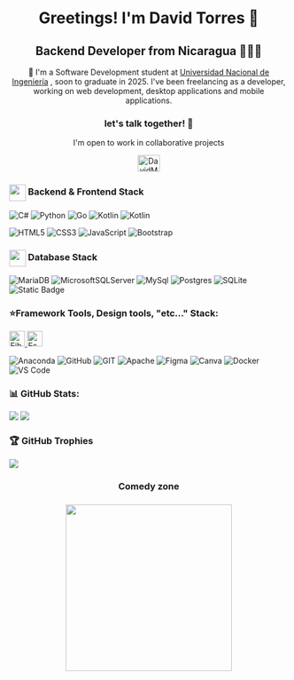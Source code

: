 <h1 align="center">Greetings! I'm <strong>David Torres</strong> 🦉</h1>
<h2 align="center">Backend Developer from Nicaragua 🦜👍🏼</h2>
<p align="center">💫 I'm a Software Development student at <a href="https://www.uni.edu.ni/">Universidad Nacional de Ingeniería</a> , soon to graduate in 2025. I've been freelancing as a developer, working on web development, desktop applications and mobile applications.</p>

<h3 align="center">let's talk together! 💬</h3>
<p align="center">I'm open to work in collaborative projects</p>

<p align="center">
    <a href="https://www.linkedin.com/in/david-antonio-torres-carcache-04884a250/" target="blank"><img align=center src="https://raw.githubusercontent.com/rahuldkjain/github-profile-readme-generator/master/src/images/icons/Social/linked-in-alt.svg" alt="DavidMojica" height="30" width="40" /></a>
</p>

<p align="center">
    <h3 > <img src="https://cdn-icons-png.flaticon.com/128/1343/1343438.png?ga=GA1.1.474962155.1696794002&track=ais" width="30" align="center"> Backend & Frontend Stack</h3>

![C#](https://img.shields.io/badge/c%23-%23239120.svg?style=for-the-badge&logo=c-sharp&logoColor=white) ![Python](https://img.shields.io/badge/python-3670A0?style=for-the-badge&logo=python&logoColor=ffdd54) ![Go](https://img.shields.io/badge/go-456783?style=for-the-badge&logo=go) ![Kotlin](https://img.shields.io/badge/kotlin-6354?style=for-the-badge&logo=kotlin) ![Kotlin](https://img.shields.io/badge/java-5896?style=for-the-badge&logo=java&color=orange)

![HTML5](https://img.shields.io/badge/html5-%23E34F26.svg?style=for-the-badge&logo=html5&logoColor=white) ![CSS3](https://img.shields.io/badge/css3-%231572B6.svg?style=for-the-badge&logo=css3&logoColor=white)  ![JavaScript](https://img.shields.io/badge/javascript-%23323330.svg?style=for-the-badge&logo=javascript&logoColor=%23F7DF1E) ![Bootstrap](https://img.shields.io/badge/bootstrap-%23563D7C.svg?style=for-the-badge&logo=bootstrap&logoColor=white)    
</p>

<h3> <img src="https://img.icons8.com/?size=80&id=64502&format=png" width="30" align="center"> Database Stack</h3>

![MariaDB](https://img.shields.io/badge/MariaDB-003545?style=for-the-badge&logo=mariadb&logoColor=white) ![MicrosoftSQLServer](https://img.shields.io/badge/Microsoft%20SQL%20Sever-CC2927?style=for-the-badge&logo=microsoft%20sql%20server&logoColor=white) ![MySql](https://img.shields.io/badge/MySql-262626?style=for-the-badge&logo=MySQL&logoColor=white)
 ![Postgres](https://img.shields.io/badge/postgres-%23316192.svg?style=for-the-badge&logo=postgresql&logoColor=white) ![SQLite](https://img.shields.io/badge/sqlite-%2307405e.svg?style=for-the-badge&logo=sqlite&logoColor=white) ![Static Badge](https://img.shields.io/badge/firebase-7cacf8?style=for-the-badge&logo=firebase)

<h3>⭐Framework Tools, Design tools, "etc..." Stack:</h3>

<div>
<a href="https://gofiber.io">
  <picture>
    <source height="28" media="(prefers-color-scheme: dark)" srcset="https://raw.githubusercontent.com/gofiber/docs/master/static/img/logo-dark.svg">
    <img height="28" alt="Fiber" src="https://raw.githubusercontent.com/gofiber/docs/master/static/img/logo.svg">
  </picture>
</a>
<a href="https://echo.labstack.com">
  <picture>
    <img height="28" alt="Echo" src="https://cdn.labstack.com/images/echo-logo.svg">
  </picture>
</a>
</div>


![Anaconda](https://img.shields.io/badge/Anaconda-%2344A833.svg?style=for-the-badge&logo=anaconda&logoColor=white) ![GitHub](https://img.shields.io/badge/GitHub-%23121011.svg?style=for-the-badge&logo=github&logoColor=white) ![GIT](https://img.shields.io/badge/Git-fc6d26?style=for-the-badge&logo=git&logoColor=white) ![Apache](https://img.shields.io/badge/apache-%23D42029.svg?style=for-the-badge&logo=apache&logoColor=white)   ![Figma](https://img.shields.io/badge/figma-282828?style=for-the-badge&logo=figma&logoColor=white) ![Canva](https://img.shields.io/badge/Canva-%2300C4CC.svg?style=for-the-badge&logo=Canva&logoColor=white)  ![Docker](https://img.shields.io/badge/docker-075d8e?style=for-the-badge&logo=docker)  ![VS Code](https://img.shields.io/badge/vs%20code-FFFFFF?style=for-the-badge&logo=visual%20studio%20code&logoColor=40a8eb)

### 📊 GitHub Stats:
![](https://github-readme-stats.vercel.app/api?username=DarcoProgramador&theme=shades-of-purple&hide_border=false&include_all_commits=false&count_private=true)  ![](https://github-readme-stats.vercel.app/api/top-langs/?username=DarcoProgramador&theme=shades-of-purple&hide_border=false&include_all_commits=False&count_private=true&layout=compact)


### 🏆 GitHub Trophies
![](https://github-profile-trophy.vercel.app/?username=DarcoProgramador&theme=darkhub&no-frame=false&no-bg=true&margin-w=4)

<h3 align="center" >Comedy zone<h3>
<p align="center"><img align=center src='https://randommeme-five.vercel.app/' style="height: 300px;"/></p>
